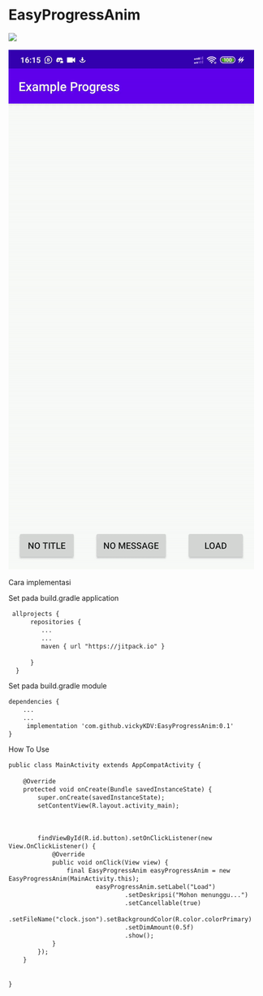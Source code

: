# EasyProgressAnim
[![](https://jitpack.io/v/vickyKDV/EasyImagePicker.svg)](https://jitpack.io/#vickyKDV/EasyImagePicker)


![alt text](https://raw.githubusercontent.com/vickyKDV/EasyProgressAnim/master/EasyProgressAnim.gif)

   Cara implementasi


   Set pada build.gradle application

     allprojects {
          repositories {
             ...
             ...
             maven { url "https://jitpack.io" }

          }
      }

   Set pada build.gradle module

    dependencies {
        ...
        ...
	     implementation 'com.github.vickyKDV:EasyProgressAnim:0.1'
	}


How To Use

    public class MainActivity extends AppCompatActivity {

        @Override
        protected void onCreate(Bundle savedInstanceState) {
            super.onCreate(savedInstanceState);
            setContentView(R.layout.activity_main);



            findViewById(R.id.button).setOnClickListener(new View.OnClickListener() {
                @Override
                public void onClick(View view) {
                    final EasyProgressAnim easyProgressAnim = new EasyProgressAnim(MainActivity.this);
                            easyProgressAnim.setLabel("Load")
                                    .setDeskripsi("Mohon menunggu...")
                                    .setCancellable(true)
                                    .setFileName("clock.json").setBackgroundColor(R.color.colorPrimary)
                                    .setDimAmount(0.5f)
                                    .show();
                }
            });
        }


    }
